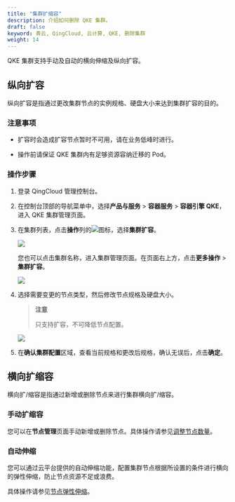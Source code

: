 ```yaml
---
title: "集群扩缩容"
description: 介绍如何删除 QKE 集群。
draft: false
keyword: 青云, QingCloud, 云计算, QKE, 删除集群
weight: 14
---
```


QKE 集群支持手动及自动的横向伸缩及纵向扩容。

## 纵向扩容

纵向扩容是指通过更改集群节点的实例规格、硬盘大小来达到集群扩容的目的。

### 注意事项

- 扩容时会造成扩容节点暂时不可用，请在业务低峰时进行。

- 操作前请保证 QKE 集群内有足够资源容纳迁移的 Pod。

### 操作步骤

1. 登录 QingCloud 管理控制台。

2. 在控制台顶部的导航菜单中，选择**产品与服务** > **容器服务** > **容器引擎 QKE**，进入 QKE 集群管理页面。

3. 在集群列表，点击**操作**列的<img src="../../../_images/cluster_operation_more.png"/>图标，选择**集群扩容**。

   <img src="../../../_images/expan_cluster_1.png"/>

   您也可以点击集群名称，进入集群管理页面。在页面右上方，点击**更多操作** > **集群扩容**。

   <img src="../../../_images/expan_cluster_2.png"/>

4. 选择需要变更的节点类型，然后修改节点规格及硬盘大小。

   > **注意**
   >
   > 只支持扩容，不可降低节点配置。

   ![](../../../_images/expan_cluster_3.png)

5. 在**确认集群配置**区域，查看当前规格和更改后规格，确认无误后，点击**确定**。

## 横向扩缩容

横向扩/缩容是指通过新增或删除节点来进行集群横向扩/缩容。

### 手动扩缩容

您可以在**节点管理**页面手动新增或删除节点。具体操作请参见[调整节点数量](/container/qke_plus/manual/mgt_node/node_amount/)。

### 自动伸缩

您可以通过云平台提供的自动伸缩功能，配置集群节点根据所设置的条件进行横向的弹性伸缩，防止节点资源不足或浪费。

具体操作请参见[节点弹性伸缩](/container/qke_plus/manual/mgt_node/auto_node/)。

